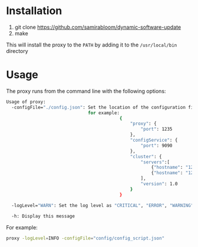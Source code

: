 # Installation

1. git clone https://github.com/samirabloom/dynamic-software-update
2. make

This will install the proxy to the `PATH` by adding it to the `/usr/local/bin` directory

# Usage

The proxy runs from the command line with the following options:

```bash
Usage of proxy:
  -configFile="./config.json": Set the location of the configuration file that should contain configuration to start the proxy,
                               for example:
                                           {
                                               "proxy": {
                                                   "port": 1235
                                               },
                                               "configService": {
                                                   "port": 9090
                                               },
                                               "cluster": {
                                                   "servers":[
                                                       {"hostname": "127.0.0.1", "port": 1034},
                                                       {"hostname": "127.0.0.1", "port": 1035}
                                                   ],
                                                   "version": 1.0
                                               }
                                           }

  -logLevel="WARN": Set the log level as "CRITICAL", "ERROR", "WARNING", "NOTICE", "INFO" or "DEBUG"
  
  -h: Display this message
```

For example:

```bash
proxy -logLevel=INFO -configFile="config/config_script.json"
```

